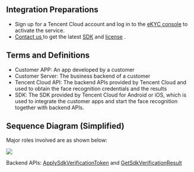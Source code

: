 ## Integration Preparations
- Sign up for a Tencent Cloud account and log in to the [eKYC console](https://console.intl.cloud.tencent.com/faceid) to activate the service. 
- [Contact us ](https://www.tencentcloud.com/document/product/1061/52144) to get the latest [SDK](https://console.intl.cloud.tencent.com/faceid) and [license](https://console.intl.cloud.tencent.com/faceid) .

## Terms and Definitions

- Customer APP: An app developed by a customer
- Customer Server: The business backend of a customer
- Tencent Cloud API: The backend APIs provided by Tencent Cloud and used to obtain the face recognition credentials and the results
- SDK: The SDK provided by Tencent Cloud for Android or iOS, which is used to integrate the customer apps and start the face recognition together with backend APIs.

## Sequence Diagram (Simplified)

Major roles involved are as shown below:

![](https://qcloudimg.tencent-cloud.cn/raw/728a228977a5c7bfa67d2a5af098722b.png)

Backend APIs: [ApplySdkVerificationToken](https://www.tencentcloud.com/document/product/1061/49954) and [GetSdkVerificationResult](https://www.tencentcloud.com/document/product/1061/49951)

